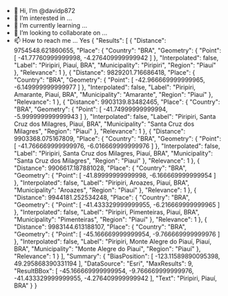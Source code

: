 - 👋 Hi, I’m @davidp872
- 👀 I’m interested in ...
- 🌱 I’m currently learning ...
- 💞️ I’m looking to collaborate on ...
- 📫 How to reach me ...
Yes
{
  "Results": [
    {
      "Distance": 9754548.621860655,
      "Place": {
        "Country": "BRA",
        "Geometry": {
          "Point": [
            -41.77760999999998,
            -4.276409999999942
          ]
        },
        "Interpolated": false,
        "Label": "Piripiri, Piauí, BRA",
        "Municipality": "Piripiri",
        "Region": "Piauí"
      },
      "Relevance": 1
    },
    {
      "Distance": 9829201.716686418,
      "Place": {
        "Country": "BRA",
        "Geometry": {
          "Point": [
            -42.966669999999965,
            -6.149999999999977
          ]
        },
        "Interpolated": false,
        "Label": "Piripiri, Amarante, Piauí, BRA",
        "Municipality": "Amarante",
        "Region": "Piauí"
      },
      "Relevance": 1
    },
    {
      "Distance": 9903139.83482465,
      "Place": {
        "Country": "BRA",
        "Geometry": {
          "Point": [
            -41.74999999999994,
            -5.999999999999943
          ]
        },
        "Interpolated": false,
        "Label": "Piripiri, Santa Cruz dos Milagres, Piauí, BRA",
        "Municipality": "Santa Cruz dos Milagres",
        "Region": "Piauí"
      },
      "Relevance": 1
    },
    {
      "Distance": 9903368.075167809,
      "Place": {
        "Country": "BRA",
        "Geometry": {
          "Point": [
            -41.766669999999976,
            -6.016669999999976
          ]
        },
        "Interpolated": false,
        "Label": "Piripiri, Santa Cruz dos Milagres, Piauí, BRA",
        "Municipality": "Santa Cruz dos Milagres",
        "Region": "Piauí"
      },
      "Relevance": 1
    },
    {
      "Distance": 9906617.187881028,
      "Place": {
        "Country": "BRA",
        "Geometry": {
          "Point": [
            -41.89999999999998,
            -6.166669999999954
          ]
        },
        "Interpolated": false,
        "Label": "Piripiri, Aroazes, Piauí, BRA",
        "Municipality": "Aroazes",
        "Region": "Piauí"
      },
      "Relevance": 1
    },
    {
      "Distance": 9944181.252534248,
      "Place": {
        "Country": "BRA",
        "Geometry": {
          "Point": [
            -41.433329999999955,
            -6.216669999999965
          ]
        },
        "Interpolated": false,
        "Label": "Piripiri, Pimenteiras, Piauí, BRA",
        "Municipality": "Pimenteiras",
        "Region": "Piauí"
      },
      "Relevance": 1
    },
    {
      "Distance": 9983144.613188107,
      "Place": {
        "Country": "BRA",
        "Geometry": {
          "Point": [
            -45.166669999999954,
            -9.766669999999976
          ]
        },
        "Interpolated": false,
        "Label": "Piripiri, Monte Alegre do Piauí, Piauí, BRA",
        "Municipality": "Monte Alegre do Piauí",
        "Region": "Piauí"
      },
      "Relevance": 1
    }
  ],
  "Summary": {
    "BiasPosition": [
      -123.11589890095398,
      49.295868390331194
    ],
    "DataSource": "Esri",
    "MaxResults": 9,
    "ResultBBox": [
      -45.166669999999954,
      -9.766669999999976,
      -41.433329999999955,
      -4.276409999999942
    ],
    "Text": "Piripiri, Piauí, BRA"
  }
}
<!---
davidp872/davidp872 is a ✨ special ✨ repository because its `README.md` (this file) appears on your GitHub profile.
You can click the Preview link to take a look at your changes.
--->
